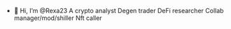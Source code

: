 - 👋 Hi, I’m @Rexa23
 A crypto analyst
Degen trader
DeFi researcher
Collab manager/mod/shiller
Nft caller
